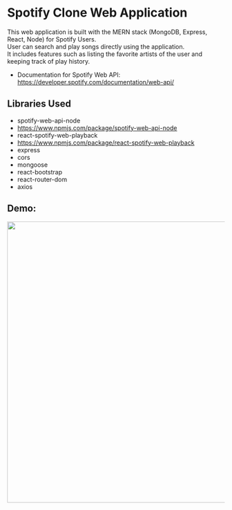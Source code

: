 # Spotify Clone Web Application

This web application is built with the MERN stack (MongoDB, Express, React, Node) for Spotify Users. <br>
User can search and play songs directly using the application. <br>
It includes features such as listing the favorite artists of the user and keeping track of play history. <br>

* Documentation for Spotify Web API: https://developer.spotify.com/documentation/web-api/

## Libraries Used
* spotify-web-api-node
* https://www.npmjs.com/package/spotify-web-api-node
* react-spotify-web-playback
* https://www.npmjs.com/package/react-spotify-web-playback
* express
* cors
* mongoose
* react-bootstrap
* react-router-dom
* axios


## Demo: <br>
<img src="https://media.giphy.com/media/fjPJcAJbz0yRQ5xmxw/giphy.gif" width="650">
<br>
